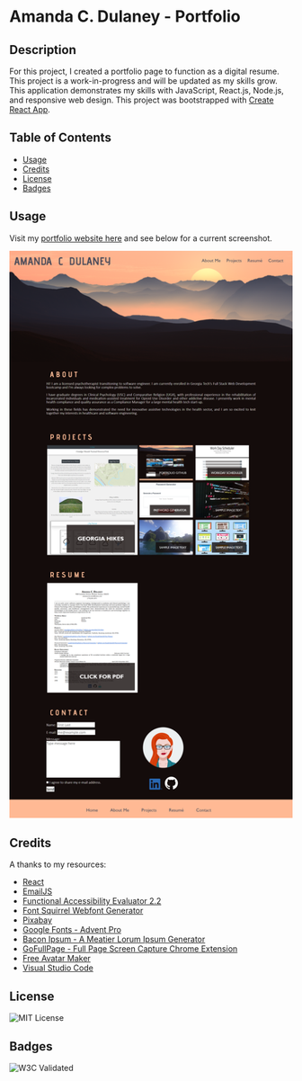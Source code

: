 # Amanda C. Dulaney - Portfolio
## Description
For this project, I created a portfolio page to function as a digital resume. This project is a work-in-progress and will be updated as my skills grow. This application demonstrates my skills with JavaScript, React.js, Node.js, and responsive web design. This project was bootstrapped with [Create React App](https://github.com/facebook/create-react-app).

## Table of Contents
- [Usage](#usage)
- [Credits](#credits)
- [License](#license)
- [Badges](#badges)

## Usage
Visit my [portfolio website here](XXX) and see below for a current screenshot.

![Screenshot of Completed Website](src\components\images\screenshot-portfolio.png)

## Credits
A thanks to my resources:
- [React](https://reactjs.org/)
- [EmailJS](https://www.emailjs.com/)
- [Functional Accessibility Evaluator 2.2](https://fae.disability.illinois.edu/anonymous/?Anonymous%20Report=/)
- [Font Squirrel Webfont Generator](https://www.fontsquirrel.com/tools/webfont-generator)
- [Pixabay](https://pixabay.com/)
- [Google Fonts - Advent Pro](https://fonts.google.com/specimen/Advent+Pro)
- [Bacon Ipsum - A Meatier Lorum Ipsum Generator](https://baconipsum.com/)
- [GoFullPage - Full Page Screen Capture Chrome Extension](https://chrome.google.com/webstore/detail/gofullpage-full-page-scre/fdpohaocaechififmbbbbbknoalclacl/related)
- [Free Avatar Maker](https://avatarmaker.com/)
- [Visual Studio Code](https://code.visualstudio.com/download)

## License
![MIT License](https://img.shields.io/badge/license-MIT-green)

## Badges
![W3C Validated](https://img.shields.io/badge/w3c-validated-green)